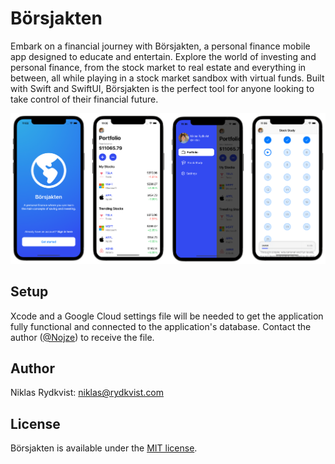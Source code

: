 # Börsjakten

Embark on a financial journey with Börsjakten, a personal finance mobile app designed to educate and entertain. Explore the world of investing and personal finance, from the stock market to real estate and everything in between, all while playing in a stock market sandbox with virtual funds. Built with Swift and SwiftUI, Börsjakten is the perfect tool for anyone looking to take control of their financial future.

<img src="screenshots.png" />

## Setup

Xcode and a Google Cloud settings file will be needed to get the application fully functional and connected to the application's database. Contact the author ([@Nojze](https://github.com/Nojze)) to receive the file.

## Author

Niklas Rydkvist: [niklas@rydkvist.com](mailto:niklas@rydkvist.com)

## License
Börsjakten is available under the [MIT license](https://github.com/Nojze/borsjakten/blob/main/LICENSE).
